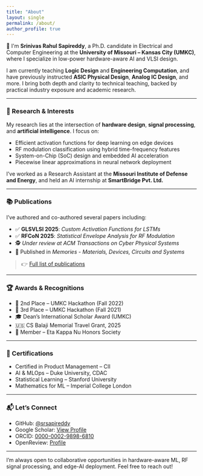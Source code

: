 ```yaml
---
title: "About"
layout: single
permalink: /about/
author_profile: true
---
```


👋 I'm **Srinivas Rahul Sapireddy**, a Ph.D. candidate in Electrical and Computer Engineering at the **University of Missouri – Kansas City (UMKC)**, where I specialize in low-power hardware-aware AI and VLSI design.

I am currently teaching **Logic Design** and **Engineering Computation**, and have previously instructed **ASIC Physical Design**, **Analog IC Design**, and more. I bring both depth and clarity to technical teaching, backed by practical industry exposure and academic research.

---

### 🧠 Research & Interests

My research lies at the intersection of **hardware design**, **signal processing**, and **artificial intelligence**. I focus on:

- Efficient activation functions for deep learning on edge devices  
- RF modulation classification using hybrid time-frequency features  
- System-on-Chip (SoC) design and embedded AI acceleration  
- Piecewise linear approximations in neural network deployment  

I’ve worked as a Research Assistant at the **Missouri Institute of Defense and Energy**, and held an AI internship at **SmartBridge Pvt. Ltd.**

---

### 📚 Publications

I’ve authored and co-authored several papers including:

- ✅ **GLSVLSI 2025**: *Custom Activation Functions for LSTMs*  
- ✅ **RFCoN 2025**: *Statistical Envelope Analysis for RF Modulation*  
- 🕵️ *Under review at ACM Transactions on Cyber Physical Systems*  
- 📖 Published in *Memories - Materials, Devices, Circuits and Systems*

> 👉 [Full list of publications](/publications/)

---

### 🏆 Awards & Recognitions

- 🥈 2nd Place – UMKC Hackathon (Fall 2022)  
- 🥉 3rd Place – UMKC Hackathon (Fall 2021)  
- 🎓 Dean’s International Scholar Award (UMKC)  
- 🇺🇸 CS Balaji Memorial Travel Grant, 2025  
- 🏅 Member – Eta Kappa Nu Honors Society

---

### 🔗 Certifications

- Certified in Product Management – CII  
- AI & MLOps – Duke University, CDAC  
- Statistical Learning – Stanford University  
- Mathematics for ML – Imperial College London

---

### 📬 Let’s Connect

- GitHub: [@srsapireddy](https://github.com/srsapireddy)  
- Google Scholar: [View Profile](https://scholar.google.com/citations?user=08fgpdIAAAAJ&hl=en)  
- ORCID: [0000-0002-9898-6810](https://orcid.org/0000-0002-9898-6810)  
- OpenReview: [Profile](https://openreview.net/profile?id=~Srinivas_Rahul_Sapireddy1)

---

I’m always open to collaborative opportunities in hardware-aware ML, RF signal processing, and edge-AI deployment. Feel free to reach out!
